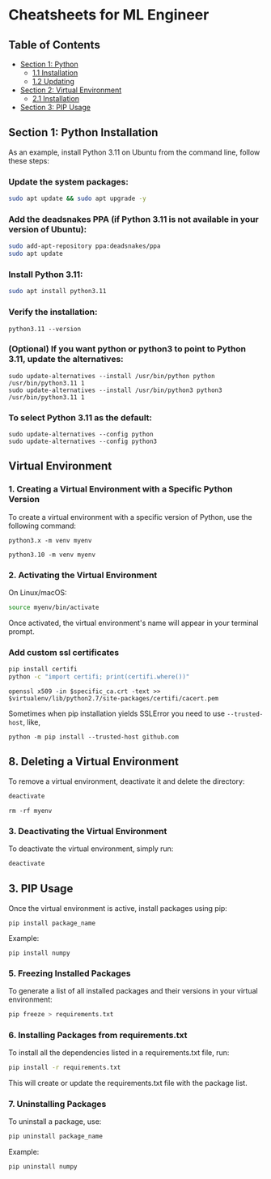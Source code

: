 # Cheatsheets for ML Engineer

## Table of Contents
- [Section 1: Python](#section-1-python)
  - [1.1 Installation](#installation)
  - [1.2 Updating](#objectives)
- [Section 2: Virtual Environment](#section-2-venv)
  - [2.1 Installation](#installation)
- [Section 3: PIP Usage](#section-3-pip)


## Section 1: Python Installation
<a id="section-1-python"></a>
As an example, install Python 3.11 on Ubuntu from the command line, follow these steps:

### Update the system packages:

```bash
sudo apt update && sudo apt upgrade -y
```

### Add the deadsnakes PPA (if Python 3.11 is not available in your version of Ubuntu):
```bash
sudo add-apt-repository ppa:deadsnakes/ppa
sudo apt update
```

### Install Python 3.11:

```bash
sudo apt install python3.11
```

### Verify the installation:
```
python3.11 --version
```

### (Optional) If you want python or python3 to point to Python 3.11, update the alternatives:
```
sudo update-alternatives --install /usr/bin/python python /usr/bin/python3.11 1
sudo update-alternatives --install /usr/bin/python3 python3 /usr/bin/python3.11 1
```

### To select Python 3.11 as the default:
```
sudo update-alternatives --config python
sudo update-alternatives --config python3
```

## Virtual Environment
<a id="section-2-venv"></a>

### 1. Creating a Virtual Environment with a Specific Python Version

To create a virtual environment with a specific version of Python, use the following command:

```
python3.x -m venv myenv
```

```
python3.10 -m venv myenv
```

### 2. Activating the Virtual Environment
On Linux/macOS:

```bash
source myenv/bin/activate
```

Once activated, the virtual environment's name will appear in your terminal prompt.

### Add custom ssl certificates

```bash
pip install certifi
python -c "import certifi; print(certifi.where())"
```
```
openssl x509 -in $specific_ca.crt -text >> $virtualenv/lib/python2.7/site-packages/certifi/cacert.pem
```

Sometimes when pip installation yields SSLError you need to use `--trusted-host`, like,

```
python -m pip install --trusted-host github.com
```

## 8. Deleting a Virtual Environment
To remove a virtual environment, deactivate it and delete the directory:

```bash
deactivate
```
```
rm -rf myenv
```

### 3. Deactivating the Virtual Environment
To deactivate the virtual environment, simply run:

```bash
deactivate
```

## 3. PIP Usage
<a id="section-3-pip"></a>
Once the virtual environment is active, install packages using pip:

```
pip install package_name
```
Example:
```
pip install numpy
```

### 5. Freezing Installed Packages
To generate a list of all installed packages and their versions in your virtual environment:

```bash
pip freeze > requirements.txt
```

### 6. Installing Packages from requirements.txt
To install all the dependencies listed in a requirements.txt file, run:

```bash
pip install -r requirements.txt
```

This will create or update the requirements.txt file with the package list.

### 7. Uninstalling Packages
To uninstall a package, use:

```bash
pip uninstall package_name
```
Example:

```
pip uninstall numpy
```
